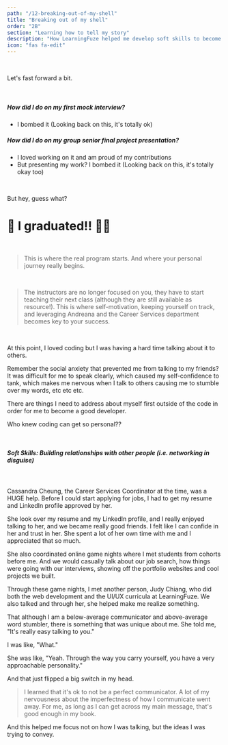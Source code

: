 ```yaml
---
path: "/12-breaking-out-of-my-shell"
title: "Breaking out of my shell"
order: "2B"
section: "Learning how to tell my story"
description: "How LearningFuze helped me develop soft skills to become an effective developer"
icon: "fas fa-edit"
---
```


</br>

Let's fast forward a bit.

</br>

##### How did I do on my first mock interview?

- I bombed it (Looking back on this, it's totally ok)

##### How did I do on my group senior final project presentation?

- I loved working on it and am proud of my contributions
- But presenting my work? I bombed it (Looking back on this, it's totally okay too)

</br>

But hey, guess what?

# 🥳 I graduated!! 🎉🎉

</br>

> This is where the real program starts. And where your personal journey really begins.

</br>

> The instructors are no longer focused on you, they have to start teaching their next class (although they are still available as resource!). This is where self-motivation, keeping yourself on track, and leveraging Andreana and the Career Services department becomes key to your success.

</br>

At this point, I loved coding but I was having a hard time talking about it to others.

Remember the social anxiety that prevented me from talking to my friends? It was difficult for me to speak clearly, which caused my self-confidence to tank, which makes me nervous when I talk to others causing me to stumble over my words, etc etc etc.

There are things I need to address about myself first outside of the code in order for me to become a good developer.

Who knew coding can get so personal??

</br>

##### Soft Skills: Building relationships with other people (i.e. networking in disguise)

</br>

Cassandra Cheung, the Career Services Coordinator at the time, was a HUGE help. Before I could start applying for jobs, I had to get my resume and LinkedIn profile approved by her.

She look over my resume and my LinkedIn profile, and I really enjoyed talking to her, and we became really good friends. I felt like I can confide in her and trust in her. She spent a lot of her own time with me and I appreciated that so much.

She also coordinated online game nights where I met students from cohorts before me. And we would casually talk about our job search, how things were going with our interviews, showing off the portfolio websites and cool projects we built.

Through these game nights, I met another person, Judy Chiang, who did both the web development and the UI/UX curricula at LearningFuze. We also talked and through her, she helped make me realize something.

That although I am a below-average communicator and above-average word stumbler, there is something that was unique about me. She told me, "It's really easy talking to you."

I was like, "What."

She was like, "Yeah. Through the way you carry yourself, you have a very approachable personality."

And that just flipped a big switch in my head.

> I learned that it's ok to not be a perfect communicator. A lot of my nervousness about the imperfectness of how I communicate went away. For me, as long as I can get across my main message, that's good enough in my book.

And this helped me focus not on how I was talking, but the ideas I was trying to convey.

#####
